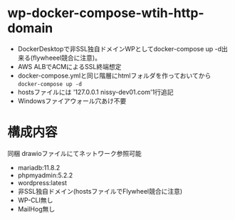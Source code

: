 # wp-docker-compose-wtih-http-domain

* DockerDesktopで非SSL独自ドメインWPとしてdocker-compose up -d出来る(flywheeel競合に注意)。  
* AWS ALBでACMによるSSL終端想定  
* docker-compose.ymlと同じ階層にhtmlフォルダを作っておいてから`docker-compose up -d`
* hostsファイルには '127.0.0.1 nissy-dev01.com'1行追記
* Windowsファイアウォール穴あけ不要

# 構成内容
同梱 drawioファイルにてネットワーク参照可能  
  
* mariadb:11.8.2
* phpmyadmin:5.2.2
* wordpress:latest
* 非SSL独自ドメイン(hostsファイルでFlywheel競合に注意)
* WP-CLI無し
* MailHog無し
